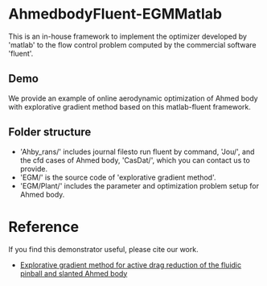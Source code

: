 # AhmedbodyFluent-EGMMatlab
This is an in-house framework to implement the optimizer developed by 'matlab' to the flow control problem computed by the commercial software 'fluent'.
## Demo
We provide an example of online aerodynamic optimization of Ahmed body with explorative gradient method based on this matlab-fluent framework.
## Folder structure
* 'Ahby_rans/' includes journal filesto run fluent by command, 'Jou/', and the cfd cases of Ahmed body, 'CasDat/', which you can contact us to provide.
* 'EGM/' is the source code of 'explorative gradient method'.
* 'EGM/Plant/' includes the parameter and optimization problem setup for Ahmed body.
# Reference
If you find this demonstrator useful, please cite our work.
* [Explorative gradient method for active drag reduction of the fluidic pinball and slanted Ahmed body](https://doi.org/10.1017/jfm.2021.974 )
